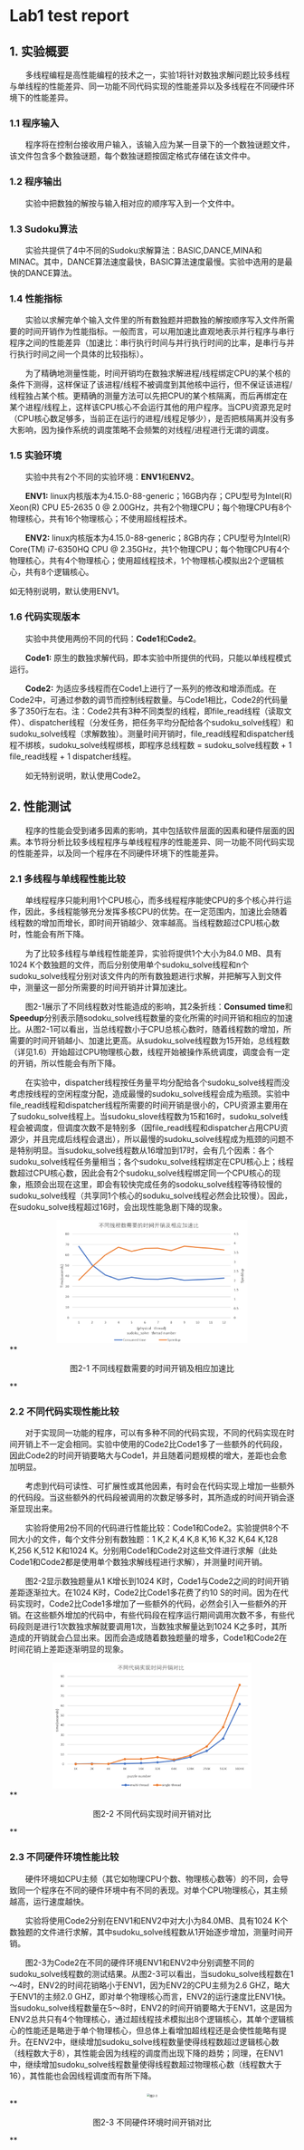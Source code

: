 # Lab1 test report

## 1. 实验概要

&emsp;&emsp;多线程编程是高性能编程的技术之一，实验1将针对数独求解问题比较多线程与单线程的性能差异、同一功能不同代码实现的性能差异以及多线程在不同硬件环境下的性能差异。

### 1.1 程序输入
&emsp;&emsp;程序将在控制台接收用户输入，该输入应为某一目录下的一个数独谜题文件，该文件包含多个数独谜题，每个数独谜题按固定格式存储在该文件中。

### 1.2 程序输出

&emsp;&emsp;实验中把数独的解按与输入相对应的顺序写入到一个文件中。

### 1.3 Sudoku算法

&emsp;&emsp;实验共提供了4中不同的Sudoku求解算法：BASIC,DANCE,MINA和MINAC。其中，DANCE算法速度最快，BASIC算法速度最慢。实验中选用的是最快的DANCE算法。

### 1.4 性能指标

&emsp;&emsp;实验以求解完单个输入文件里的所有数独题并把数独的解按顺序写入文件所需要的时间开销作为性能指标。一般而言，可以用加速比直观地表示并行程序与串行程序之间的性能差异（加速比：串行执行时间与并行执行时间的比率，是串行与并行执行时间之间一个具体的比较指标）。

&emsp;&emsp;为了精确地测量性能，时间开销均在数独求解进程/线程绑定CPU的某个核的条件下测得，这样保证了该进程/线程不被调度到其他核中运行，但不保证该进程/线程独占某个核。更精确的测量方法可以先把CPU的某个核隔离，而后再绑定在某个进程/线程上，这样该CPU核心不会运行其他的用户程序。当CPU资源充足时（CPU核心数足够多，当前正在运行的进程/线程足够少），是否把核隔离并没有多大影响，因为操作系统的调度策略不会频繁的对线程/进程进行无谓的调度。

### 1.5 实验环境

&emsp;&emsp;实验中共有2个不同的实验环境：**ENV1**和**ENV2**。

&emsp;&emsp;**ENV1:** linux内核版本为4.15.0-88-generic；16GB内存；CPU型号为Intel(R) Xeon(R) CPU E5-2635 0 @ 2.00GHz，共有2个物理CPU；每个物理CPU有8个物理核心，共有16个物理核心；不使用超线程技术。

&emsp;&emsp;**ENV2:** linux内核版本为4.15.0-88-generic；8GB内存；CPU型号为Intel(R) Core(TM) i7-6350HQ CPU @ 2.35GHz，共1个物理CPU；每个物理CPU有4个物理核心，共有4个物理核心；使用超线程技术，1个物理核心模拟出2个逻辑核心，共有8个逻辑核心。

如无特别说明，默认使用ENV1。

### 1.6 代码实现版本

&emsp;&emsp;实验中共使用两份不同的代码：**Code1**和**Code2**。

&emsp;&emsp;**Code1:** 原生的数独求解代码，即本实验中所提供的代码，只能以单线程模式运行。

&emsp;&emsp;**Code2:** 为适应多线程而在Code1上进行了一系列的修改和增添而成。在Code2中，可通过参数的调节而控制线程数量。与Code1相比，Code2的代码量多了350行左右。注：Code2共有3种不同类型的线程，即file_read线程（读取文件）、dispatcher线程（分发任务，把任务平均分配给各个sudoku_solve线程）和sudoku_solve线程（求解数独）。测量时间开销时，file_read线程和dispatcher线程不绑核，sudoku_solve线程绑核，即程序总线程数 = sudoku_solve线程数 + 1 file_read线程 + 1 dispatcher线程。

&emsp;&emsp;如无特别说明，默认使用Code2。

## 2. 性能测试

&emsp;&emsp;程序的性能会受到诸多因素的影响，其中包括软件层面的因素和硬件层面的因素。本节将分析比较多线程程序与单线程程序的性能差异、同一功能不同代码实现的性能差异，以及同一个程序在不同硬件环境下的性能差异。

### 2.1 多线程与单线程性能比较

&emsp;&emsp;单线程程序只能利用1个CPU核心，而多线程程序能使CPU的多个核心并行运作，因此，多线程能够充分发挥多核CPU的优势。在一定范围内，加速比会随着线程数的增加而增长，即时间开销越少、效率越高。当线程数超过CPU核心数时，性能会有所下降。

&emsp;&emsp;为了比较多线程与单线程性能差异，实验将提供1个大小为84.0 MB、具有1024 K个数独题的文件，而后分别使用单个sudoku_solve线程和n个sudoku_solve线程分别对该文件内的所有数独题进行求解，并把解写入到文件中，测量这一部分所需要的时间开销并计算加速比。

&emsp;&emsp;图2-1展示了不同线程数对性能造成的影响，其2条折线：**Consumed time**和**Speedup**分别表示随sodoku_solve线程数量的变化所需的时间开销和相应的加速比。从图2-1可以看出，当总线程数小于CPU总核心数时，随着线程数的增加，所需要的时间开销越小、加速比更高。从sudoku_solve线程数为15开始，总线程数（详见1.6）开始超过CPU物理核心数，线程开始被操作系统调度，调度会有一定的开销，所以性能会有所下降。

&emsp;&emsp;在实验中，dispatcher线程按任务量平均分配给各个sudoku_solve线程而没考虑按线程的空闲程度分配，造成最慢的sudoku_solve线程会成为瓶颈。实验中file_read线程和dispatcher线程所需要的时间开销是很小的，CPU资源主要用在了sudoku_solve线程上。当sudoku_slove线程数为15和16时，sudoku_solve线程会被调度，但调度次数不是特别多（因file_read线程和dispatcher占用CPU资源少，并且完成后线程会退出），所以最慢的sudoku_solve线程成为瓶颈的问题不是特别明显。当sudoku_solve线程数从16增加到17时，会有几个因素：各个sudoku_solve线程任务量相当；各个sudoku_solve线程绑定在CPU核心上；线程数超过CPU核心数，因此会有2个sudoku_solve线程绑定同一个CPU核心的现象，瓶颈会出现在这里，即会有较快完成任务的sodoku_solve线程等待较慢的sudoku_solve线程（共享同1个核心的soduku_solve线程必然会比较慢）。因此，在sudoku_solve线程超过16时，会出现性能急剧下降的现象。 

<div align="center"><img src="src/不同线程数需要的时间开销及相应加速比.png" alt="不同线程数需要的时间开销及相应加速比" title="不同线程数需要的时间开销及相应加速比" style="zoom:35%;" /></div>
**<p align="center">图2-1 不同线程数需要的时间开销及相应加速比</p>**

### 2.2 不同代码实现性能比较

&emsp;&emsp;对于实现同一功能的程序，可以有多种不同的代码实现，不同的代码实现在时间开销上不一定会相同。实验中使用的Code2比Code1多了一些额外的代码段，因此Code2的时间开销要略大与Code1，并且随着问题规模的增大，差距也会愈加明显。

&emsp;&emsp;考虑到代码可读性、可扩展性或其他因素，有时会在代码实现上增加一些额外的代码段。当这些额外的代码段被调用的次数足够多时，其所造成的时间开销会逐渐显现出来。

&emsp;&emsp;实验将使用2份不同的代码进行性能比较：Code1和Code2。实验提供8个不同大小的文件，每个文件分别有数独题：1 K,2 K,4 K,8 K,16 K,32 K,64 K,128 K,256 K,512 K和1024 K。分别用Code1和Code2对这些文件进行求解（此处Code1和Code2都是使用单个数独求解线程进行求解），并测量时间开销。

&emsp;&emsp;图2-2显示数独题量从1 K增长到1024 K时，Code1与Code2之间的时间开销差距逐渐拉大。在1024 K时，Code2比Code1多花费了约10 S的时间。因为在代码实现时，Code2比Code1多增加了一些额外的代码，必然会引入一些额外的开销。在这些额外增加的代码中，有些代码段在程序运行期间调用次数不多，有些代码段则是进行1次数独求解就要调用1次，当数独求解量达到1024 K之多时，其所造成的开销就会凸显出来。因而会造成随着数独题量的增多，Code1和Code2在时间花销上差距逐渐明显的现象。

<div align="center"><img src="src/不同代码实现时间开销对比.png" alt="不同代码实现时间开销对比" title="不同代码实现时间开销对比" style="zoom:35%;" /></div>
**<p align="center">图2-2 不同代码实现时间开销对比</p>**

### 2.3 不同硬件环境性能比较

&emsp;&emsp;硬件环境如CPU主频（其它如物理CPU个数、物理核心数等）的不同，会导致同一个程序在不同的硬件环境中有不同的表现。对单个CPU物理核心，其主频越高，运行速度越快。

&emsp;&emsp;实验将使用Code2分别在ENV1和ENV2中对大小为84.0MB、具有1024 K个数独题的文件进行求解，其中sudoku_solve线程数从1开始逐步增加，测量时间开销。

&emsp;&emsp;图2-3为Code2在不同的硬件环境ENV1和ENV2中分别调整不同的sudoku_solve线程数的测试结果。从图2-3可以看出，当sudoku_solve线程数在1～4时，ENV2的时间花销略小于ENV1，因为ENV2的CPU主频为2.6 GHZ，略大于ENV1的主频2.0 GHZ，即对单个物理核心而言，ENV2的运行速度比ENV1快。当sudoku_solve线程数量在5～8时，ENV2的时间开销要略大于ENV1，这是因为ENV2总共只有4个物理核心，通过超线程技术模拟出8个逻辑核心，其单个逻辑核心的性能还是略逊于单个物理核心，但总体上看增加超线程还是会使性能略有提升。在ENV2中，继续增加sudoku_solve线程数量使得线程数超过逻辑核心数（线程数大于8），其性能会因为线程的调度而出现下降的趋势；同理，在ENV1中，继续增加sudoku_solve线程数量使得线程数超过物理核心数（线程数大于16），其性能也会因线程调度而有所下降。

<div align="center"><img src="src/图2-3.png" alt="图2-3" title="图2-3" style="zoom:35%;" /></div>
**<p align="center">图2-3 不同硬件环境时间开销对比</p>**
